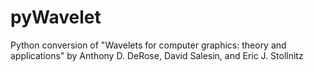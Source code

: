# pyWavelet
Python conversion of "Wavelets for computer graphics: theory and applications" by Anthony D. DeRose, David Salesin, and Eric J. Stollnitz


